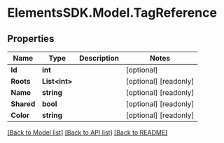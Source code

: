 # ElementsSDK.Model.TagReference

## Properties

Name | Type | Description | Notes
------------ | ------------- | ------------- | -------------
**Id** | **int** |  | [optional] 
**Roots** | **List&lt;int&gt;** |  | [optional] [readonly] 
**Name** | **string** |  | [optional] [readonly] 
**Shared** | **bool** |  | [optional] [readonly] 
**Color** | **string** |  | [optional] [readonly] 

[[Back to Model list]](../README.md#documentation-for-models) [[Back to API list]](../README.md#documentation-for-api-endpoints) [[Back to README]](../README.md)

